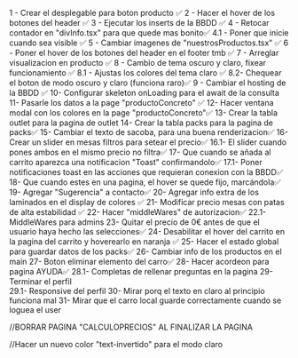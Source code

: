  
 1 - Crear el desplegable para boton producto ✅
 2 - Hacer el hover de los botones del header ✅
 3 - Ejecutar los inserts de la BBDD ✅
 4 - Retocar contador en "divInfo.tsx" para que quede mas bonito✅
  4.1 - Poner que inicie cuando sea visible ✅
 5 - Cambiar imagenes de "nuestrosProductos.tsx" ✅
 6 - Poner el hover de los botones del header en el footer tmb ✅
 7 - Arreglar visualizacion en producto ✅
 8 - Cambio de tema oscuro y claro, fixear funcionamiento ✅
 8.1 - Ajustas los colores del tema claro ✅
 8.2- Chequear el boton de modo oscuro y claro (funciona raro)✅
 9 - Cambiar el hosting de la BBDD ✅
 10- Configurar skeleton onLoading para el await de la consulta
 11- Pasarle los datos a la page "productoConcreto" ✅
 12- Hacer ventana modal con los colores en la page "productoConcreto"✅
 13- Crear la tabla outlet para la pagina de outlet
 14- Crear la tabla packs para la pagina de packs✅
 15- Cambiar el texto de sacoba, para una buena renderizacion✅
 16- Crear un slider en mesas filtros para setear el precio✅
  16.1- El slider cuando pones ambos en el mismo precio no filtra✅
 17- Que cuando se añada al carrito aparezca una notificacion "Toast" confirmandolo✅
  17.1- Poner notificaciones toast en las acciones que requieran conexion con la BBDD✅
 18- Que cuando estes en una pagina, el hover se quede fijo, marcándola✅
 19- Agregar "Sugerencia" a contacto✅
 20- Agregar info extra de los laminados en el display de colores ✅
 21- Modificar precio mesas con patas de alta estabilidad ✅
 22- Hacer "middleWares" de autorizacion✅
  22.1- MiddleWares para admins
 23- Quitar el precio de 0€ antes de que el usuario haya hecho las selecciones✅
 24- Desabilitar el hover del carrito en la pagina del carrito y hoverearlo en naranja ✅
 25- Hacer el estado global para guardar datos de los packs✅
 26- Cambiar info de los productos en el main
 27- Boton eliminar elemento del carro✅
 28- Hacer acordeon para pagina AYUDA✅
  28.1- Completas de rellenar preguntas en la pagina
 29- Terminar el perfil  
  29.1- Responsive del perfil
 30- Mirar porq el texto en claro al principio funciona mal
 31- Mirar que el carro local guarde correctamente cuando se loguea el user


//BORRAR PAGINA "CALCULOPRECIOS" AL FINALIZAR LA PAGINA

//Hacer un nuevo color "text-invertido" para el modo claro